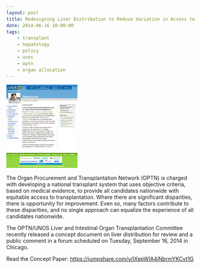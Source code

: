 ```yaml
---
layout: post
title: Redesigning Liver Distribution to Reduce Variation in Access to Liver Transplantation
date: 2014-06-16 10:00:00
tags:
    - transplant
    - hepatology
    - policy
    - unos
    - optn
    - organ allocation
---
```


![](/assets/images/redesigning-liver-distribution-to-reduce-variation-in-access-to-liver-transplantation.png)

The Organ Procurement and Transplantation Network (OPTN) is charged with developing a national transplant system that uses objective criteria, based on medical evidence, to provide all candidates nationwide with equitable access to transplantation. Where there are significant disparities, there is opportunity for improvement. Even so, many factors contribute to these disparities, and no single approach can equalize the experience of all candidates nationwide. 

The OPTN/UNOS Liver and Intestinal Organ Transplantation Committee recently released a concept document on liver distribution for review and a public comment in a forum scheduled on Tuesday, September 16, 2014 in Chicago. 

Read the Concept Paper: <https://jumpshare.com/v/IXepWIA4jNbrmYKCvt1G>